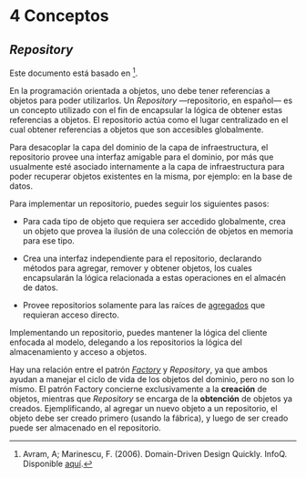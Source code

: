 # 4 Conceptos

## *Repository*

Este documento está basado en [^1].

[^1]: Avram, A; Marinescu, F. (2006). Domain-Driven Design Quickly. InfoQ. Disponible
    [aquí](https://www.infoq.com/minibooks/domain-driven-design-quickly/).

En la programación orientada a objetos, uno debe tener referencias a objetos
para poder utilizarlos. Un *Repository* —repositorio, en español— es un concepto
utilizado con el fin de encapsular la lógica de obtener estas referencias a
objetos. El repositorio actúa como el lugar centralizado en el cual obtener
referencias a objetos que son accesibles globalmente.

Para desacoplar la capa del dominio de la capa de infraestructura, el
repositorio provee una interfaz amigable para el dominio, por más que usualmente
esté asociado internamente a la capa de infraestructura para poder recuperar
objetos existentes en la misma, por ejemplo: en la base de datos.

Para implementar un repositorio, puedes seguir los siguientes pasos:

* Para cada tipo de objeto que requiera ser accedido globalmente, crea un objeto
  que provea la ilusión de una colección de objetos en memoria para ese tipo.

* Crea una interfaz independiente para el repositorio, declarando métodos para
  agregar, remover y obtener objetos, los cuales encapsularán la lógica
  relacionada a estas operaciones en el almacén de datos.

* Provee repositorios solamente para las raíces de [agregados](./4_Agregado.md)
  que requieran acceso directo.

Implementando un repositorio, puedes mantener la lógica del cliente enfocada al
modelo, delegando a los repositorios la lógica del almacenamiento y acceso a
objetos.

Hay una relación entre el patrón [*Factory*](./4_Factory.md) y *Repository*, ya
que ambos ayudan a manejar el ciclo de vida de los objetos del dominio, pero no
son lo mismo. El patrón Factory concierne exclusivamente a la **creación** de
objetos, mientras que *Repository* se encarga de la **obtención** de objetos ya
creados. Ejemplificando, al agregar un nuevo objeto a un repositorio, el objeto
debe ser creado primero (usando la fábrica), y luego de ser creado puede ser
almacenado en el repositorio.
